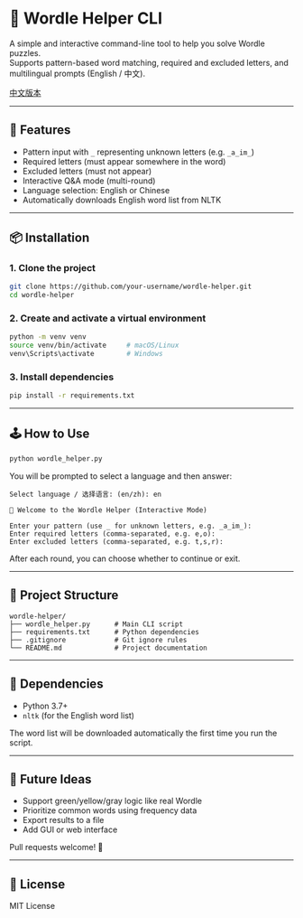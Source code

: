 # 🧩 Wordle Helper CLI

A simple and interactive command-line tool to help you solve Wordle puzzles.  
Supports pattern-based word matching, required and excluded letters, and multilingual prompts (English / 中文).

[中文版本](./README_zh.md)

---

## 🚀 Features

- Pattern input with `_` representing unknown letters (e.g. `_a_im_`)
- Required letters (must appear somewhere in the word)
- Excluded letters (must not appear)
- Interactive Q&A mode (multi-round)
- Language selection: English or Chinese
- Automatically downloads English word list from NLTK

---

## 📦 Installation

### 1. Clone the project

```bash
git clone https://github.com/your-username/wordle-helper.git
cd wordle-helper
```

### 2. Create and activate a virtual environment

```bash
python -m venv venv
source venv/bin/activate     # macOS/Linux
venv\Scripts\activate        # Windows
```

### 3. Install dependencies

```bash
pip install -r requirements.txt
```

---

## 🕹️ How to Use

```bash
python wordle_helper.py
```

You will be prompted to select a language and then answer:

```
Select language / 选择语言: (en/zh): en

🎯 Welcome to the Wordle Helper (Interactive Mode)

Enter your pattern (use _ for unknown letters, e.g. _a_im_):
Enter required letters (comma-separated, e.g. e,o):
Enter excluded letters (comma-separated, e.g. t,s,r):
```

After each round, you can choose whether to continue or exit.

---

## 📂 Project Structure

```
wordle-helper/
├── wordle_helper.py      # Main CLI script
├── requirements.txt      # Python dependencies
├── .gitignore            # Git ignore rules
└── README.md             # Project documentation
```

---

## 📌 Dependencies

- Python 3.7+
- `nltk` (for the English word list)

The word list will be downloaded automatically the first time you run the script.

---

## 🧠 Future Ideas

- Support green/yellow/gray logic like real Wordle
- Prioritize common words using frequency data
- Export results to a file
- Add GUI or web interface

Pull requests welcome! 🚀

---

## 📜 License

MIT License
